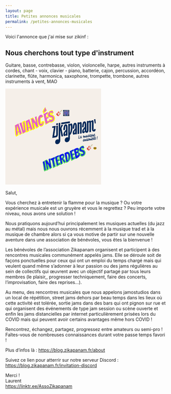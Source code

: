 ```yaml
---
layout: page
title: Petites annonces musicales
permalink: /petites-annonces-musicales
---
```

<p>
Voici l'annonce que j'ai mise sur zikinf :
</p>

<h2>Nous cherchons tout type d'instrument</h2>

<p>Guitare, basse, contrebasse, violon, violoncelle, harpe, autres instruments à cordes, chant - voix, clavier - piano, batterie, cajon, percussion, accordéon, clarinette, flûte, harmonica, saxophone, trompette, trombone, autres instruments à vent, MAO
</p>

<img src="/assets/images/zap-avances+intedebs.png" width="300"/>

<p>
Salut,
</p>

<p>
Vous cherchez à entretenir la flamme pour la musique ? Ou votre expérience musicale est un gruyère et vous le regrettez ? Peu importe votre niveau, nous avons une solution !
</p>

<p>
Nous pratiquons aujourd’hui principalement les musiques actuelles (du jazz au métal) mais nous nous ouvrons récemment à la musique trad et à la musique de chambre alors si ça vous motive de partir sur une nouvelle aventure dans une association de bénévoles, vous êtes la bienvenue !
</p>

<p>
Les bénévoles de l’association Zikapanam organisent et participent à des rencontres musicales communément appelés jams. Elle se déroule soit de façons ponctuelles pour ceux qui ont un emploi du temps chargé mais qui veulent quand même s’adonner à leur passion ou des jams régulières au sein de collectifs qui œuvrent avec un objectif partagé par tous leurs membres (le plaisir,, progresser techniquement, faire des concerts, l’improvisation, faire des reprises…).
</p>

<p>
Au menu, des rencontres musicales que nous appelons jamostudios dans un local de répétition, street jams dehors par beau temps dans les lieux où cette activité est tolérée, sortie jams dans des bars qui ont pignon sur rue et qui organisent des événements de type jam session ou scène ouverte et enfin les jams distancielles par internet particulièrement prisées lors du COVID mais qui peuvent avoir certains avantages même hors COVID !
</p>

<p>
Rencontrez, échangez, partagez, progressez entre amateurs ou semi-pro ! Faîtes-vous de nombreuses connaissances durant votre passe temps favori !
</p>

<p>
Plus d’infos là : <a  href="https://blog.zikapanam.fr/about">https://blog.zikapanam.fr/about</a>
</p>

<p>Suivez ce lien pour atterrir sur notre serveur Discord : <br/>
<a href="https://blog.zikapanam.fr/invitation-discord">https://blog.zikapanam.fr/invitation-discord</a>
</p>

<p>
Merci !<br/>
Laurent <br/>
<a href="https://linktr.ee/AssoZikapanam">https://linktr.ee/AssoZikapanam</a>
</p>
